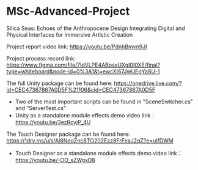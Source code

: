 # MSc-Advanced-Project
Silica Seas: Echoes of the Anthropocene
Design Integrating Digital and Physical Interfaces for Immersive Artistic Creation

Project report video link: https://youtu.be/PdnhBmvn9JI

Project process record link: https://www.figma.com/file/7ldVLPE4ABosxUXgI0I0XE/final?type=whiteboard&node-id=0%3A1&t=ewcXl67JwUEgYa8U-1

The full Unity package can be found here: https://onedrive.live.com/?id=CEC47367867A0D5F%21106&cid=CEC47367867A0D5F
* Two of the most important scripts can be found in "SceneSwitcher.cs" and "ServerTest.cs"
* Unity as a standalone module effects demo video link：https://youtu.be/3ezRcyjP_4U

The Touch Designer package can be found here: https://1drv.ms/u/s!Al8NeoZnc8TO202Ezz8FrFeaJ2qZ?e=ulfDWM
* Touch Designer as a standalone module effects demo video link：https://youtu.be/-OO_sZWgxD8

